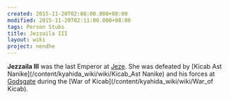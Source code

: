 ```yaml
---
created: 2015-11-20T02:08:00.000+08:00
modified: 2015-11-20T02:11:00.000+08:00
tags: Person Stubs
title: Jezzaila III
layout: wiki
project: nendhe
---
```


**Jezzaila III** was the last Emperor at [Jeze](/content/kyahida_wiki/wiki/Jeze). She was defeated by [Kicab Ast Nanike](/content/kyahida_wiki/wiki/Kicab_Ast Nanike) and his forces at [Godsgate](/content/kyahida_wiki/wiki/Godsgate) during the [War of Kicab](/content/kyahida_wiki/wiki/War_of Kicab).
